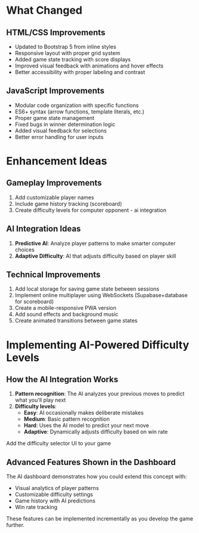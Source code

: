 # What Changed 

## HTML/CSS Improvements

* Updated to Bootstrap 5 from inline styles  
* Responsive layout with proper grid system  
* Added game state tracking with score displays  
* Improved visual feedback with animations and hover effects  
* Better accessibility with proper labeling and contrast

## JavaScript Improvements

* Modular code organization with specific functions  
* ES6+ syntax (arrow functions, template literals, etc.)  
* Proper game state management  
* Fixed bugs in winner determination logic  
* Added visual feedback for selections  
* Better error handling for user inputs

# Enhancement Ideas

## Gameplay Improvements

1. Add customizable player names  
2. Include game history tracking (scoreboard)  
3. Create difficulty levels for computer opponent \- ai integration

## AI Integration Ideas

1. **Predictive AI**: Analyze player patterns to make smarter computer choices  
2. **Adaptive Difficulty**: AI that adjusts difficulty based on player skill

## Technical Improvements

1. Add local storage for saving game state between sessions  
2. Implement online multiplayer using WebSockets (Supabase+database for scoreboard)  
3. Create a mobile-responsive PWA version  
4. Add sound effects and background music  
5. Create animated transitions between game states

# Implementing AI-Powered Difficulty Levels

## How the AI Integration Works

1. **Pattern recognition**: The AI analyzes your previous moves to predict what you'll play next  
2. **Difficulty levels**:  
   * **Easy**: AI occasionally makes deliberate mistakes  
   * **Medium**: Basic pattern recognition  
   * **Hard**: Uses the AI model to predict your next move  
   * **Adaptive**: Dynamically adjusts difficulty based on win rate

Add the difficulty selector UI to your game

## Advanced Features Shown in the Dashboard

The AI dashboard demonstrates how you could extend this concept with:

* Visual analytics of player patterns  
* Customizable difficulty settings  
* Game history with AI predictions  
* Win rate tracking

These features can be implemented incrementally as you develop the game further.